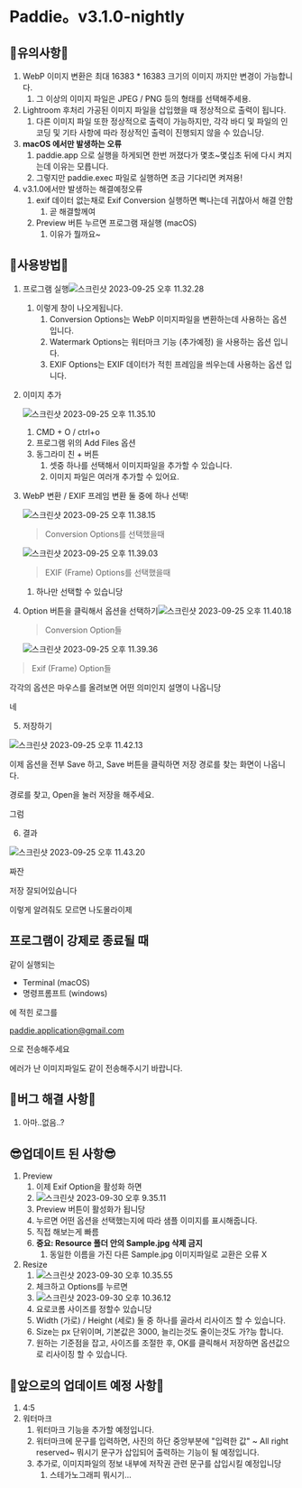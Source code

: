 # Paddie。v3.1.0-nightly

## 🥹유의사항🥹

1. WebP 이미지 변환은 최대 16383 * 16383 크기의 이미지 까지만 변경이 가능합니다.
   1. 그 이상의 이미지 파일은 JPEG / PNG 등의 형태를 선택해주세용.
2. Lightroom 후처리 가공된 이미지 파일을 삽입했을 때 정상적으로 출력이 됩니다.
   1. 다른 이미지 파일 또한 정상적으로 출력이 가능하지만, 각각 바디 및 파일의 인코딩 및 기타 사항에 따라 정상적인 출력이 진행되지 않을 수 있습니당.
3. **macOS 에서만 발생하는 오류**
   1. paddie.app 으로 실행을 하게되면 한번 꺼졌다가 몇초~몇십초 뒤에 다시 켜지는데 이유는 모릅니다.
   2. 그렇지만 paddie.exec 파일로 실행하면 조금 기다리면 켜져용!
4. v3.1.0에서만 발생하는 해결예정오류
   1. exif 데이터 없는채로 Exif Conversion 실행하면 뻑나는데 귀찮아서 해결 안함
      1. 곧 해결할께여
   2. Preview 버튼 누르면 프로그램 재실행 (macOS)
      1. 이유가 뭘까요~


## 🥹사용방법🥹

1. 프로그램 실행![스크린샷 2023-09-25 오후 11.32.28](https://p.ipic.vip/8rvku4.png)

   1. 이렇게 창이 나오게됩니다.
      1. Conversion Options는 WebP 이미지파일을 변환하는데 사용하는 옵션 입니다.
      2. Watermark Options는 워터마크 기능 (추가예정) 을 사용하는 옵션 입니다.
      3. EXIF Options는 EXIF 데이터가 적힌 프레임을 씌우는데 사용하는 옵션 입니다.

2. 이미지 추가

   ![스크린샷 2023-09-25 오후 11.35.10](https://p.ipic.vip/7rwvwt.png)

   1. CMD + O / ctrl+o 
   2. 프로그램 위의 Add Files 옵션 
   3. 동그라미 친 + 버튼
      1. 셋중 하나를 선택해서 이미지파일을 추가할 수 있습니다.
      2. 이미지 파일은 여러개 추가할 수 있어요.

3. WebP 변환 / EXIF 프레임 변환 둘 중에 하나 선택!

   ![스크린샷 2023-09-25 오후 11.38.15](https://p.ipic.vip/3jph8v.png)

   > Conversion Options를 선택했을때

   ![스크린샷 2023-09-25 오후 11.39.03](https://p.ipic.vip/whre58.png)

   > EXIF (Frame) Options를 선택했을때

   1. 하나만 선택할 수 있습니당

4. Option 버튼을 클릭해서 옵션을 선택하기![스크린샷 2023-09-25 오후 11.40.18](https://p.ipic.vip/n3ev29.png)

   

   > Conversion Option들

   ![스크린샷 2023-09-25 오후 11.39.36](https://p.ipic.vip/tv7ksk.png)

> Exif (Frame) Option들

각각의 옵션은 마우스를 올려보면 어떤 의미인지 설명이 나옵니당

네

5. 저장하기

![스크린샷 2023-09-25 오후 11.42.13](https://p.ipic.vip/5umj3m.png)

이제 옵션을 전부 Save 하고, Save 버튼을 클릭하면 저장 경로를 찾는 화면이 나옵니다.

경로를 찾고, Open을 눌러 저장을 해주세요.

그럼

6. 결과

![스크린샷 2023-09-25 오후 11.43.20](https://p.ipic.vip/qu00tc.png)

짜잔

저장 잘되어있슴니다



이렇게 알려줘도 모르면 나도몰라이제



## **프로그램이 강제로 종료될 때**

같이 실행되는

- Terminal (macOS)
- 명령프롬프트 (windows)

에 적힌 로그를

paddie.application@gmail.com

으로 전송해주세요

에러가 난 이미지파일도 같이 전송해주시기 바랍니다.

## 🥹버그 해결 사항🥹

1. 아마..없음..?

## 😎업데이트 된 사항😎

1. Preview
   1. 이제 Exif Option을 활성화 하면
   2. ![스크린샷 2023-09-30 오후 9.35.11](https://p.ipic.vip/unihtp.png)
   3. Preview 버튼이 활성화가 됩니당
   4. 누르면 어떤 옵션을 선택했는지에 따라 샘플 이미지를 표시해줍니다.
   5. 직접 해보는게 빠름
   6. **중요: Resource 폴더 안의 Sample.jpg 삭제 금지**
      1. 동일한 이름을 가진 다른 Sample.jpg 이미지파일로 교환은 오류 X
2. Resize
   1. ![스크린샷 2023-09-30 오후 10.35.55](https://p.ipic.vip/zi3uhu.png)
   2. 체크하고 Options를 누르면
   3. ![스크린샷 2023-09-30 오후 10.36.12](https://p.ipic.vip/3yqbp4.png)
   4. 요로코롬 사이즈를 정할수 있습니당
   5. Width (가로) / Height (세로) 둘 중 하나를 골라서 리사이즈 할 수 있습니다.
   6. Size는 px 단위이며, 기본값은 3000, 늘리는것도 줄이는것도 가?능 합니다.
   7. 원하는 기준점을 잡고, 사이즈를 조절한 후, OK를 클릭해서 저장하면 옵션값으로 리사이징 할 수 있습니다.





## 👀앞으로의 업데이트 예정 사항👀

1. 4:5
2. 워터마크
   1. 워터마크 기능을 추가할 예정입니다.
   2. 워터마크에 문구를 입력하면, 사진의 하단 중앙부분에 "입력한 값" ~ All right reserved~ 뭐시기 문구가 삽입되어 출력하는 기능이 될 예정입니다.
   3. 추가로, 이미지파일의 정보 내부에 저작권 관련 문구를 삽입시킬 예정입니당
      1. 스테가노그래피 뭐시기...